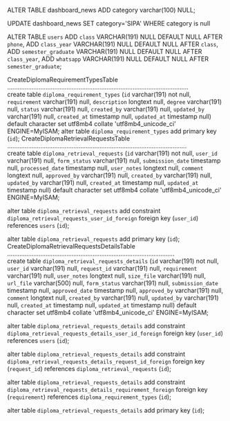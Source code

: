 
ALTER TABLE dashboard_news ADD category varchar(100) NULL;

UPDATE dashboard_news SET  category='SIPA' WHERE category is null 

ALTER TABLE `users` ADD `class` VARCHAR(191) NULL DEFAULT NULL AFTER `phone`, ADD `class_year` VARCHAR(191) NULL DEFAULT NULL AFTER `class`, ADD `semester_graduate` VARCHAR(191) NULL DEFAULT NULL AFTER `class_year`, ADD `whatsapp` VARCHAR(191) NULL DEFAULT NULL AFTER `semester_graduate`;

  CreateDiplomaRequirementTypesTable ........................................................................................................  
 create table `diploma_requirement_types` (`id` varchar(191) not null, `requirement` varchar(191) null, `description` longtext null, `degree` varchar(191) null, `status` varchar(191) null, `created_by` varchar(191) null, `updated_by` varchar(191) null, `created_at` timestamp null, `updated_at` timestamp null) default character set utf8mb4 collate 'utf8mb4_unicode_ci' ENGINE=MyISAM;
 alter table `diploma_requirement_types` add primary key (`id`);
  CreateDiplomaRetrievalRequestsTable .......................................................................................................  
 create table `diploma_retrieval_requests` (`id` varchar(191) not null, `user_id` varchar(191) null, `form_status` varchar(191) null, `submission_date` timestamp null, `processed_date` timestamp null, `user_notes` longtext null, `comment` longtext null, `approved_by` varchar(191) null, `created_by` varchar(191) null, `updated_by` varchar(191) null, `created_at` timestamp null, `updated_at` timestamp null) default character set utf8mb4 collate 'utf8mb4_unicode_ci' ENGINE=MyISAM;
 
 alter table `diploma_retrieval_requests` add constraint `diploma_retrieval_requests_user_id_foreign` foreign key (`user_id`) references `users` (`id`);
 
 alter table `diploma_retrieval_requests` add primary key (`id`);
  CreateDiplomaRetrievalRequestsDetailsTable ................................................................................................  
 create table `diploma_retrieval_requests_details` (`id` varchar(191) not null, `user_id` varchar(191) null, `request_id` varchar(191) null, `requirement` varchar(191) null, `user_notes` longtext null, `size_file` varchar(191) null, `url_file` varchar(500) null, `form_status` varchar(191) null, `submission_date` timestamp null, `approved_date` timestamp null, `approved_by` varchar(191) null, `comment` longtext null, `created_by` varchar(191) null, `updated_by` varchar(191) null, `created_at` timestamp null, `updated_at` timestamp null) default character set utf8mb4 collate 'utf8mb4_unicode_ci' ENGINE=MyISAM;
 
 alter table `diploma_retrieval_requests_details` add constraint `diploma_retrieval_requests_details_user_id_foreign` foreign key (`user_id`) references `users` (`id`);
 
 alter table `diploma_retrieval_requests_details` add constraint `diploma_retrieval_requests_details_request_id_foreign` foreign key (`request_id`) references `diploma_retrieval_requests` (`id`);
 
 alter table `diploma_retrieval_requests_details` add constraint `diploma_retrieval_requests_details_requirement_foreign` foreign key (`requirement`) references `diploma_requirement_types` (`id`);
 
 alter table `diploma_retrieval_requests_details` add primary key (`id`);
